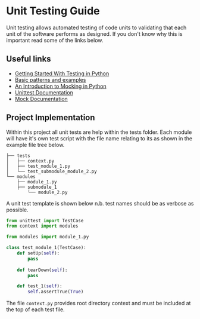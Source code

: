 # Unit Testing Guide
Unit testing allows automated testing of code units to validating that each unit of the software performs as designed. If you don't know why this is important read some of the links below.

## Useful links
- [Getting Started With Testing in Python](https://realpython.com/python-testing/)
- [Basic patterns and examples](https://docs.pytest.org/en/latest/example/simple.html)
- [An Introduction to Mocking in Python](https://www.toptal.com/python/an-introduction-to-mocking-in-python)
- [Unittest Documentation](https://docs.python.org/3/library/unittest.html)
- [Mock Documentation](https://docs.python.org/3/library/unittest.mock.html)

## Project Implementation
Within this project all unit tests are help within the tests folder. Each module will have it's own test script with the file name relating to its as shown in the example file tree below.
```
├── tests
│   ├── context.py
│   ├── test_module_1.py
│   └── test_submodule_module_2.py
└── modules
    ├── module_1.py
    ├── submodule_1
        └── module_2.py
```

A unit test template is shown below n.b. test names should be as verbose as possible. 

```python
from unittest import TestCase
from context import modules

from modules import module_1.py

class test_module_1(TestCase):
    def setUp(self):
        pass
    
    def tearDown(self):
        pass

    def test_1(self):
        self.assertTrue(True)
```

The file `context.py` provides root directory context and must be included at the top of each test file.
